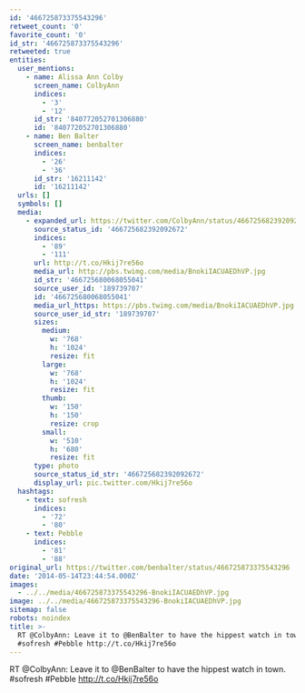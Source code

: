 ```yaml
---
id: '466725873375543296'
retweet_count: '0'
favorite_count: '0'
id_str: '466725873375543296'
retweeted: true
entities:
  user_mentions:
    - name: Alissa Ann Colby
      screen_name: ColbyAnn
      indices:
        - '3'
        - '12'
      id_str: '840772052701306880'
      id: '840772052701306880'
    - name: Ben Balter
      screen_name: benbalter
      indices:
        - '26'
        - '36'
      id_str: '16211142'
      id: '16211142'
  urls: []
  symbols: []
  media:
    - expanded_url: https://twitter.com/ColbyAnn/status/466725682392092672/photo/1
      source_status_id: '466725682392092672'
      indices:
        - '89'
        - '111'
      url: http://t.co/Hkij7re56o
      media_url: http://pbs.twimg.com/media/BnokiIACUAEDhVP.jpg
      id_str: '466725680068055041'
      source_user_id: '189739707'
      id: '466725680068055041'
      media_url_https: https://pbs.twimg.com/media/BnokiIACUAEDhVP.jpg
      source_user_id_str: '189739707'
      sizes:
        medium:
          w: '768'
          h: '1024'
          resize: fit
        large:
          w: '768'
          h: '1024'
          resize: fit
        thumb:
          w: '150'
          h: '150'
          resize: crop
        small:
          w: '510'
          h: '680'
          resize: fit
      type: photo
      source_status_id_str: '466725682392092672'
      display_url: pic.twitter.com/Hkij7re56o
  hashtags:
    - text: sofresh
      indices:
        - '72'
        - '80'
    - text: Pebble
      indices:
        - '81'
        - '88'
original_url: https://twitter.com/benbalter/status/466725873375543296
date: '2014-05-14T23:44:54.000Z'
images:
  - ../../media/466725873375543296-BnokiIACUAEDhVP.jpg
image: ../../media/466725873375543296-BnokiIACUAEDhVP.jpg
sitemap: false
robots: noindex
title: >-
  RT @ColbyAnn: Leave it to @BenBalter to have the hippest watch in town.
  #sofresh #Pebble http://t.co/Hkij7re56o
---
```


RT @ColbyAnn: Leave it to @BenBalter to have the hippest watch in town. #sofresh #Pebble http://t.co/Hkij7re56o